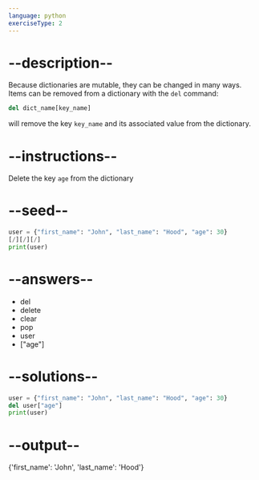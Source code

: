```yaml
---
language: python
exerciseType: 2
---
```


# --description--

Because dictionaries are mutable, they can be changed in many ways. Items can be removed from a dictionary with the `del` command:
```python
del dict_name[key_name]
```
will remove the key `key_name` and its associated value from the dictionary.

# --instructions--

Delete the key `age` from the dictionary

# --seed--

```python
user = {"first_name": "John", "last_name": "Hood", "age": 30}
[/][/][/]
print(user)
```

# --answers--

- del 
- delete
- clear
- pop
- user
- ["age"]

# --solutions--

```python
user = {"first_name": "John", "last_name": "Hood", "age": 30}
del user["age"]
print(user)
```

# --output--

{'first_name': 'John', 'last_name': 'Hood'}
